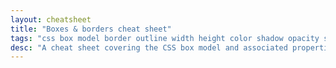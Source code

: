 ```yaml
---
layout: cheatsheet
title: "Boxes & borders cheat sheet"
tags: "css box model border outline width height color shadow opacity sizing margin paddin cheat sheet"
desc: "A cheat sheet covering the CSS box model and associated properties."
---
```

